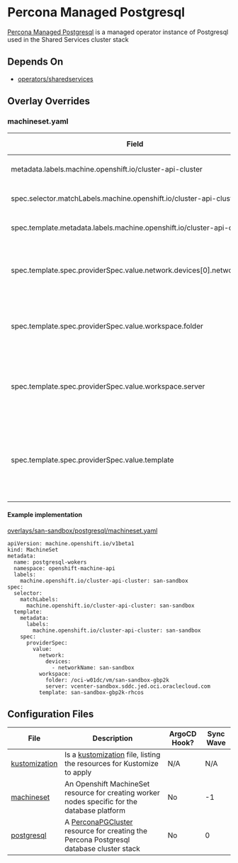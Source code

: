 # Percona Managed Postgresql

[Percona Managed Postgresql](https://www.percona.com/software/postgresql-distribution) is a managed operator instance of Postgresql used in the Shared Services cluster stack

## Depends On

- [operators/sharedservices](https://bitbucket.projectcroatia.cloud/projects/DIG/repos/croatia-components/browse/operators/sharedservices)

## Overlay Overrides

### machineset.yaml

| Field | Expected Value |
| ----- | ----------- |
| metadata.labels.machine.openshift.io/cluster-api-cluster | Name of the cluster |
| spec.selector.matchLabels.machine.openshift.io/cluster-api-cluster | Name of the cluster |
| spec.template.metadata.labels.machine.openshift.io/cluster-api-cluster | Name of the cluster |
| spec.template.spec.providerSpec.value.network.devices[0].networkName | Name of the NSX-T network in vmware |
| spec.template.spec.providerSpec.value.workspace.folder | Folder path to the resources within VSphere |
| spec.template.spec.providerSpec.value.workspace.server | FQDN/IP to the VSphere host reachable from the cluster |
| spec.template.spec.providerSpec.value.template | The template VM image in VSphere for cluster worker images |

#### Example implementation
[overlays/san-sandbox/postgresql/machineset.yaml](https://bitbucket.projectcroatia.cloud/projects/DIG/repos/croatia-components/browse/overlays/san-sandbox/postgresql/machineset.yaml)
```
apiVersion: machine.openshift.io/v1beta1
kind: MachineSet
metadata:
  name: postgresql-wokers
  namespace: openshift-machine-api
  labels:
    machine.openshift.io/cluster-api-cluster: san-sandbox
spec:
  selector:
    matchLabels:
      machine.openshift.io/cluster-api-cluster: san-sandbox
  template:
    metadata:
      labels:
        machine.openshift.io/cluster-api-cluster: san-sandbox
    spec:
      providerSpec:
        value:
          network:
            devices:
              - networkName: san-sandbox
          workspace:
            folder: /oci-w01dc/vm/san-sandbox-gbp2k
            server: vcenter-sandbox.sddc.jed.oci.oraclecloud.com
          template: san-sandbox-gbp2k-rhcos
```

## Configuration Files

| File | Description | ArgoCD Hook? | Sync Wave |
| ---- | ----------- | ------------ | --------- |
| [kustomization](https://bitbucket.projectcroatia.cloud/projects/DIG/repos/croatia-components/browse/postgresql/kustomization.yaml) | Is a [kustomization](https://kubernetes.io/docs/tasks/manage-kubernetes-objects/kustomization/#kustomize-feature-list) file, listing the resources for Kustomize to apply | N/A | N/A |
| [machineset](https://bitbucket.projectcroatia.cloud/projects/DIG/repos/croatia-components/browse/postgresql/machineset.yaml) | An Openshift MachineSet resource for creating worker nodes specific for the database platform | No | -1 |
| [postgresql](https://bitbucket.projectcroatia.cloud/projects/DIG/repos/croatia-components/browse/postgresql/postgresql.yaml) | A [PerconaPGCluster](https://docs.percona.com/percona-operator-for-postgresql/operator.html) resource for creating the Percona Postgresql database cluster stack | No | 0 |

